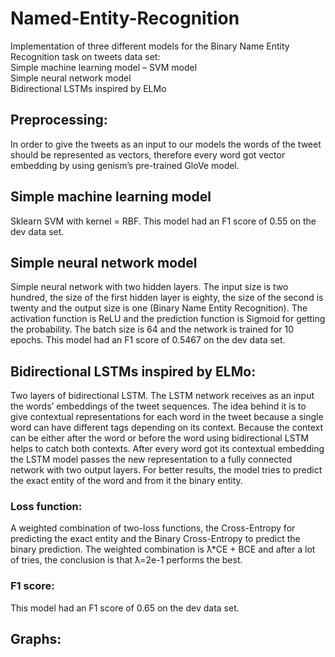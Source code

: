 # Named-Entity-Recognition
Implementation of three different models for the Binary Name Entity Recognition task on tweets data set:  
Simple machine learning model – SVM model  
Simple neural network model  
Bidirectional LSTMs inspired by ELMo  
## Preprocessing: 
In order to give the tweets as an input to our models the words of the tweet should be represented as vectors, therefore every word got vector embedding by using genism’s pre-trained GloVe model.
## Simple machine learning model 
Sklearn SVM with kernel = RBF. 
This model had an F1 score of 0.55 on the dev data set.
## Simple neural network model 
Simple neural network with two hidden layers. The input size is two hundred, the size of the first hidden layer is eighty, the size of the second is twenty and the output size is one (Binary Name Entity Recognition). The activation function is ReLU and the prediction function is Sigmoid for getting the probability. The batch size is 64 and the network is trained for 10 epochs.
This model had an F1 score of 0.5467 on the dev data set.
## Bidirectional LSTMs inspired by ELMo: 
Two layers of bidirectional LSTM. The LSTM network receives as an input the words’ embeddings of the tweet sequences. The idea behind it is to give contextual representations for each word in the tweet because a single word can have different tags depending on its context. Because the context can be either after the word or before the word using bidirectional LSTM helps to catch both contexts. 
After every word got its contextual embedding the LSTM model passes the new representation to a fully connected network with two output layers. For better results, the model tries to predict the exact entity of the word and from it the binary entity. 
### Loss function:
 A weighted combination of two-loss functions, the Cross-Entropy for predicting the exact entity and the Binary Cross-Entropy to predict the binary prediction. The weighted combination is ƛ*CE + BCE and after a lot of tries, the conclusion is that ƛ=2e-1 performs the best.
### F1 score: 
This model had an F1 score of 0.65 on the dev data set.

## Graphs:
